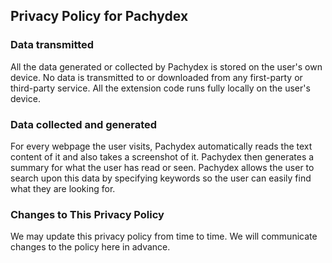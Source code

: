 ## Privacy Policy for Pachydex

### Data transmitted

All the data generated or collected by Pachydex is stored on the user's own device. No data is transmitted to or downloaded from any first-party or third-party service. All the extension code runs fully locally on the user's device.

### Data collected and generated

For every webpage the user visits, Pachydex automatically reads the text content of it and also takes a screenshot of it. Pachydex then generates a summary for what the user has read or seen. Pachydex allows the user to search upon this data by specifying keywords so the user can easily find what they are looking for.

### Changes to This Privacy Policy

We may update this privacy policy from time to time. We will communicate changes to the policy here in advance.
